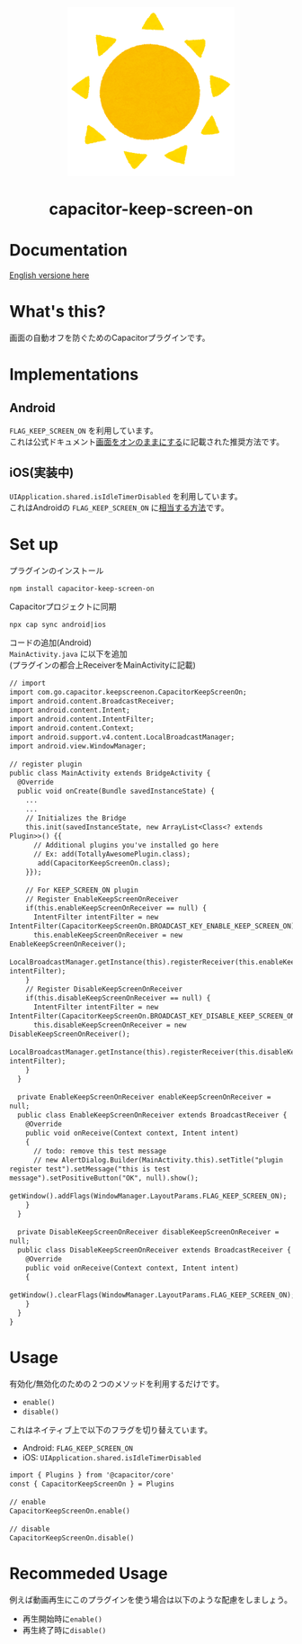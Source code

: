 <p align="center"><img src="./docs/logo.png" alt="Capacitor Keep Screen On logo"></p>
<h1 align="center">capacitor-keep-screen-on</h1>

# Documentation
[English versione here](https://github.com/go-u/capacitor-keep-screen-on/tree/master/docs/en)

# What's this?
画面の自動オフを防ぐためのCapacitorプラグインです。  

# Implementations
## Android
`FLAG_KEEP_SCREEN_ON` を利用しています。  
これは公式ドキュメント[画面をオンのままにする](https://developer.android.com/training/scheduling/wakelock#screen)に記載された推奨方法です。

## iOS(実装中)
`UIApplication.shared.isIdleTimerDisabled` を利用しています。  
これはAndroidの `FLAG_KEEP_SCREEN_ON` に[相当する方法](https://developer.apple.com/documentation/uikit/uiapplication/1623070-isidletimerdisabled)です。

# Set up
プラグインのインストール
```
npm install capacitor-keep-screen-on
```
Capacitorプロジェクトに同期
```
npx cap sync android|ios
```

コードの追加(Android)  
`MainActivity.java` に以下を追加  
(プラグインの都合上ReceiverをMainActivityに記載)

```
// import
import com.go.capacitor.keepscreenon.CapacitorKeepScreenOn;
import android.content.BroadcastReceiver;
import android.content.Intent;
import android.content.IntentFilter;
import android.content.Context;
import android.support.v4.content.LocalBroadcastManager;
import android.view.WindowManager;

// register plugin
public class MainActivity extends BridgeActivity {
  @Override
  public void onCreate(Bundle savedInstanceState) {
    ...
    ...
    // Initializes the Bridge
    this.init(savedInstanceState, new ArrayList<Class<? extends Plugin>>() {{
      // Additional plugins you've installed go here
      // Ex: add(TotallyAwesomePlugin.class);
       add(CapacitorKeepScreenOn.class);
    }});

    // For KEEP_SCREEN_ON plugin
    // Register EnableKeepScreenOnReceiver
    if(this.enableKeepScreenOnReceiver == null) {
      IntentFilter intentFilter = new IntentFilter(CapacitorKeepScreenOn.BROADCAST_KEY_ENABLE_KEEP_SCREEN_ON);
      this.enableKeepScreenOnReceiver = new EnableKeepScreenOnReceiver();
      LocalBroadcastManager.getInstance(this).registerReceiver(this.enableKeepScreenOnReceiver, intentFilter);
    }
    // Register DisableKeepScreenOnReceiver
    if(this.disableKeepScreenOnReceiver == null) {
      IntentFilter intentFilter = new IntentFilter(CapacitorKeepScreenOn.BROADCAST_KEY_DISABLE_KEEP_SCREEN_ON);
      this.disableKeepScreenOnReceiver = new DisableKeepScreenOnReceiver();
      LocalBroadcastManager.getInstance(this).registerReceiver(this.disableKeepScreenOnReceiver, intentFilter);
    }
  }

  private EnableKeepScreenOnReceiver enableKeepScreenOnReceiver = null;
  public class EnableKeepScreenOnReceiver extends BroadcastReceiver {
    @Override
    public void onReceive(Context context, Intent intent)
    {
      // todo: remove this test message
      // new AlertDialog.Builder(MainActivity.this).setTitle("plugin register test").setMessage("this is test message").setPositiveButton("OK", null).show();
      getWindow().addFlags(WindowManager.LayoutParams.FLAG_KEEP_SCREEN_ON);
    }
  }

  private DisableKeepScreenOnReceiver disableKeepScreenOnReceiver = null;
  public class DisableKeepScreenOnReceiver extends BroadcastReceiver {
    @Override
    public void onReceive(Context context, Intent intent)
    {
      getWindow().clearFlags(WindowManager.LayoutParams.FLAG_KEEP_SCREEN_ON);
    }
  }
}
```

# Usage
有効化/無効化のための２つのメソッドを利用するだけです。
- `enable()`  
- `disable()`
  
これはネイティブ上で以下のフラグを切り替えています。
- Android: `FLAG_KEEP_SCREEN_ON`
- iOS: `UIApplication.shared.isIdleTimerDisabled`

```
import { Plugins } from '@capacitor/core'
const { CapacitorKeepScreenOn } = Plugins

// enable
CapacitorKeepScreenOn.enable()

// disable
CapacitorKeepScreenOn.disable()
```

# Recommeded Usage
例えば動画再生にこのプラグインを使う場合は以下のような配慮をしましょう。  
- 再生開始時に`enable()`
- 再生終了時に`disable()`
